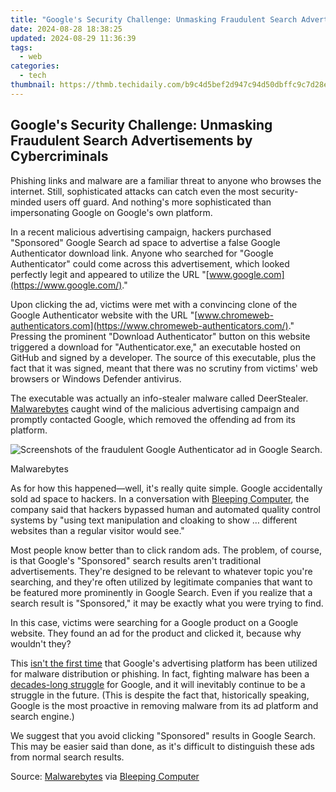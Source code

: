 ```yaml
---
title: "Google's Security Challenge: Unmasking Fraudulent Search Advertisements by Cybercriminals"
date: 2024-08-28 18:38:25
updated: 2024-08-29 11:36:39
tags:
  - web
categories:
  - tech
thumbnail: https://thmb.techidaily.com/b9c4d5bef2d947c94d50dbffc9c7d28e5a0714e0ee14110263602ae1ba57a498.jpg
---
```


## Google's Security Challenge: Unmasking Fraudulent Search Advertisements by Cybercriminals

Phishing links and malware are a familiar threat to anyone who browses the internet. Still, sophisticated attacks can catch even the most security-minded users off guard. And nothing's more sophisticated than impersonating Google on Google's own platform.

 In a recent malicious advertising campaign, hackers purchased "Sponsored" Google Search ad space to advertise a false Google Authenticator download link. Anyone who searched for "Google Authenticator" could come across this advertisement, which looked perfectly legit and appeared to utilize the URL "[www.google.com](https://www.google.com/)."

 Upon clicking the ad, victims were met with a convincing clone of the Google Authenticator website with the URL "[www.chromeweb-authenticators.com](https://www.chromeweb-authenticators.com/)." Pressing the prominent "Download Authenticator" button on this website triggered a download for "Authenticator.exe," an executable hosted on GitHub and signed by a developer. The source of this executable, plus the fact that it was signed, meant that there was no scrutiny from victims' web browsers or Windows Defender antivirus.

 The executable was actually an info-stealer malware called DeerStealer. [Malwarebytes](https://www.anrdoezrs.net/links/3607085/type/dlg/sid/UUhtgUeUpU2004564/https://www.malwarebytes.com/blog/news/2024/07/threat-actor-impersonates-google-via-fake-ad-for-authenticator) caught wind of the malicious advertising campaign and promptly contacted Google, which removed the offending ad from its platform.

![Screenshots of the fraudulent Google Authenticator ad in Google Search.](https://static1.howtogeekimages.com/wordpress/wp-content/uploads/2024/07/53.jpg) 

Malwarebytes

 As for how this happened—well, it's really quite simple. Google accidentally sold ad space to hackers. In a conversation with [Bleeping Computer](https://www.bleepingcomputer.com/news/security/google-ads-push-fake-google-authenticator-site-installing-malware/), the company said that hackers bypassed human and automated quality control systems by "using text manipulation and cloaking to show … different websites than a regular visitor would see."

 Most people know better than to click random ads. The problem, of course, is that Google's "Sponsored" search results aren't traditional advertisements. They're designed to be relevant to whatever topic you're searching, and they're often utilized by legitimate companies that want to be featured more prominently in Google Search. Even if you realize that a search result is "Sponsored," it may be exactly what you were trying to find.

 In this case, victims were searching for a Google product on a Google website. They found an ad for the product and clicked it, because why wouldn't they?

 This [isn't the first time](https://instagram-video-recordings.techidaily.com/2024-approved-textual-amplification-for-igtv-broadcasts/) that Google's advertising platform has been utilized for malware distribution or phishing. In fact, fighting malware has been a [decades-long struggle](https://techcrunch.com/2010/04/02/google-might-sometimes-serve-malware-but-at-least-they-are-honest-about-it/) for Google, and it will inevitably continue to be a struggle in the future. (This is despite the fact that, historically speaking, Google is the most proactive in removing malware from its ad platform and search engine.)

 We suggest that you avoid clicking "Sponsored" results in Google Search. This may be easier said than done, as it's difficult to distinguish these ads from normal search results.

 Source: [Malwarebytes](https://www.anrdoezrs.net/links/3607085/type/dlg/sid/UUhtgUeUpU2004564/https://www.malwarebytes.com/blog/news/2024/07/threat-actor-impersonates-google-via-fake-ad-for-authenticator) via [Bleeping Computer](https://www.bleepingcomputer.com/news/security/google-ads-push-fake-google-authenticator-site-installing-malware/)

<ins class="adsbygoogle"
     style="display:block"
     data-ad-format="autorelaxed"
     data-ad-client="ca-pub-7571918770474297"
     data-ad-slot="1223367746"></ins>



<ins class="adsbygoogle"
     style="display:block"
     data-ad-client="ca-pub-7571918770474297"
     data-ad-slot="8358498916"
     data-ad-format="auto"
     data-full-width-responsive="true"></ins>
